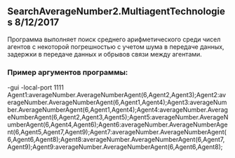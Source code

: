 ## SearchAverageNumber2.MultiagentTechnologies 8/12/2017

Программа выполняет поиск среднего арифметического среди чисел агентов с некоторой погрешностью с учетом шума в передаче данных, задержки в передаче данных и обрывов связи между агентами.

### Пример аргументов программы:
-gui -local-port 1111 Agent1:averageNumber.AverageNumberAgent(6,Agent2,Agent3);Agent2:averageNumber.AverageNumberAgent(6,Agent1,Agent4);Agent3:averageNumber.AverageNumberAgent(6,Agent1,Agent4);Agent4:averageNumber.AverageNumberAgent(6,Agent2,Agent3,Agent5);Agent5:averageNumber.AverageNumberAgent(6,Agent4,Agent6);Agent6:averageNumber.AverageNumberAgent(6,Agent5,Agent7,Agent9);Agent7:averageNumber.AverageNumberAgent(6,Agent6,Agent8);Agent8:averageNumber.AverageNumberAgent(6,Agent7,Agent9);Agent9:averageNumber.AverageNumberAgent(6,Agent6,Agent8);